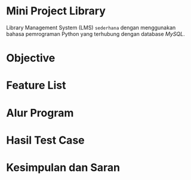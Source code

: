 # Mini Project Library
Library Management System (LMS) `sederhana` dengan menggunakan bahasa pemrograman Python yang terhubung dengan database $MySQL$.

# Objective


# Feature List

# Alur Program

# Hasil Test Case

# Kesimpulan dan Saran

